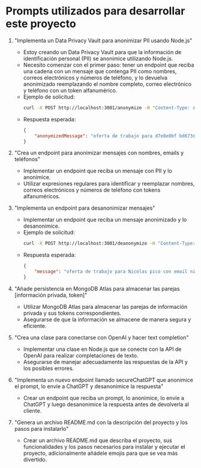 # Prompts utilizados para desarrollar este proyecto

1. "Implementa un Data Privacy Vault para anonimizar PII usando Node.js"
   - Estoy creando un Data Privacy Vault para que la información de identificación personal (PII) se anonimice utilizando Node.js.
   - Necesito comenzar con el primer paso: tener un endpoint que reciba una cadena con un mensaje que contenga PII como nombres, correos electrónicos y números de teléfono, y lo devuelva anonimizado reemplazando el nombre completo, correo electrónico y teléfono con un token alfanumérico.
   - Ejemplo de solicitud:
     ```sh
     curl -X POST http://localhost:3001/anonymize -H "Content-Type: application/json" -d '{"message":"oferta de trabajo para Nico Pico con email nicolas@gmail.com y teléfono 1234567891"}'
     ```
   - Respuesta esperada:
     ```json
     {
         "anonymizedMessage": "oferta de trabajo para d7e8e0bf bd673df2 con email b09bde30 y teléfono dd195b6c"
     }
     ```

2. "Crea un endpoint para anonimizar mensajes con nombres, emails y teléfonos"
   - Implementar un endpoint que reciba un mensaje con PII y lo anonimice.
   - Utilizar expresiones regulares para identificar y reemplazar nombres, correos electrónicos y números de teléfono con tokens alfanuméricos.

3. "Implementa un endpoint para desanonimizar mensajes"
   - Implementar un endpoint que reciba un mensaje anonimizado y lo desanonimice.
   - Ejemplo de solicitud:
     ```sh
     curl -X POST http://localhost:3001/deanonymize -H "Content-Type: application/json" -d '{"anonymizedMessage":"oferta de trabajo para NAME_e1be92e2b3a5 con email EMAIL_8004719c6ea5 y teléfono PHONE_40e83067b9cb"}'
     ```
   - Respuesta esperada:
     ```json
     {
         "message": "oferta de trabajo para Nicolas pico con email nicolas@gmail.com y teléfono 1234567891"
     }
     ```

4. "Añade persistencia en MongoDB Atlas para almacenar las parejas [información privada, token]"
   - Utilizar MongoDB Atlas para almacenar las parejas de información privada y sus tokens correspondientes.
   - Asegurarse de que la información se almacene de manera segura y eficiente.

5. "Crea una clase para conectarse con OpenAI y hacer text completion"
   - Implementar una clase en Node.js que se conecte con la API de OpenAI para realizar completaciones de texto.
   - Asegurarse de manejar adecuadamente las respuestas de la API y los posibles errores.

6. "Implementa un nuevo endpoint llamado secureChatGPT que anonimice el prompt, lo envíe a ChatGPT y desanonimice la respuesta"
   - Crear un endpoint que reciba un prompt, lo anonimice, lo envíe a ChatGPT y luego desanonimice la respuesta antes de devolverla al cliente.

7. "Genera un archivo README.md con la descripción del proyecto y los pasos para instalarlo"
   - Crear un archivo README.md que describa el proyecto, sus funcionalidades y los pasos necesarios para instalar y ejecutar el proyecto, adicionalmente añádele emojis para que se vea más divertido.